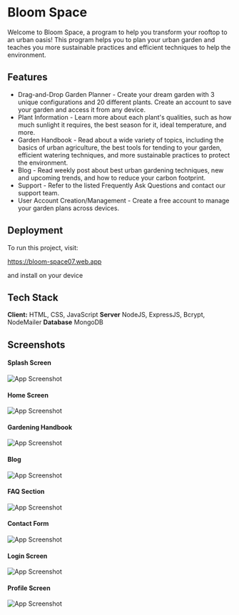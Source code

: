 # Bloom Space

Welcome to Bloom Space, a program to help you transform your rooftop to an urban oasis! This program helps you to plan your urban garden and teaches you more sustainable practices and efficient techniques to help the environment.


## Features

- Drag-and-Drop Garden Planner - Create your dream garden with 3 unique configurations and 20 different plants. Create an account to save your garden and access it from any device.
- Plant Information - Learn more about each plant's qualities, such as how much sunlight it requires, the best season for it, ideal temperature, and more.
- Garden Handbook - Read about a wide variety of topics, including the basics of urban agriculture, the best tools for tending to your garden, efficient watering techniques, and more sustainable practices to protect the environment.
- Blog - Read weekly post about best urban gardening techniques, new and upcoming trends, and how to reduce your carbon footprint.
- Support - Refer to the listed Frequently Ask Questions and contact our support team.
- User Account Creation/Management - Create a free account to manage your garden plans across devices.


## Deployment

To run this project, visit:

https://bloom-space07.web.app

and install on your device


## Tech Stack

**Client:** HTML, CSS, JavaScript
**Server** NodeJS, ExpressJS, Bcrypt, NodeMailer
**Database** MongoDB


## Screenshots

#### Splash Screen
![App Screenshot](https://bloom-space07.web.app/images/rdme-screenshots/splash-screen.png)

#### Home Screen
![App Screenshot](https://bloom-space07.web.app/images/rdme-screenshots/home-pg.png)

#### Gardening Handbook
![App Screenshot](https://bloom-space07.web.app/images/rdme-screenshots/handbook-pg.png)

#### Blog
![App Screenshot](https://bloom-space07.web.app/images/rdme-screenshots/blog-pg.png)

#### FAQ Section
![App Screenshot](https://bloom-space07.web.app/images/rdme-screenshots/faq-pg.png)

#### Contact Form
![App Screenshot](https://bloom-space07.web.app/images/rdme-screenshots/contact-pg.png)

#### Login Screen
![App Screenshot](https://bloom-space07.web.app/images/rdme-screenshots/login-pg.png)

#### Profile Screen
![App Screenshot](https://bloom-space07.web.app/images/rdme-screenshots/profile-pg.png)